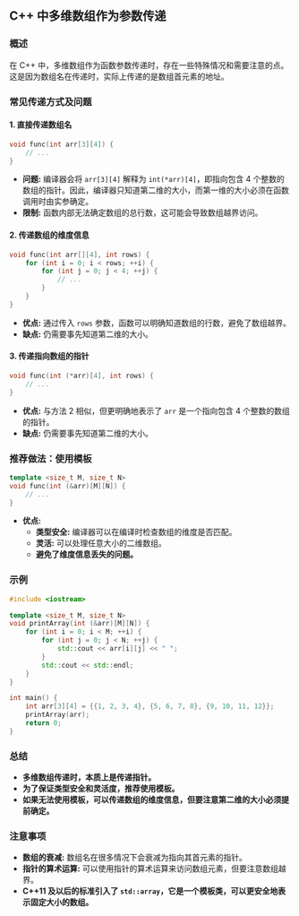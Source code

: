 ## C++ 中多维数组作为参数传递

### 概述

在 C++ 中，多维数组作为函数参数传递时，存在一些特殊情况和需要注意的点。这是因为数组名在传递时，实际上传递的是数组首元素的地址。

### 常见传递方式及问题

#### 1. 直接传递数组名

```C++
void func(int arr[3][4]) {
    // ...
}
```

- **问题:** 编译器会将 `arr[3][4]` 解释为 `int(*arr)[4]`，即指向包含 4 个整数的数组的指针。因此，编译器只知道第二维的大小，而第一维的大小必须在函数调用时由实参确定。
- **限制:** 函数内部无法确定数组的总行数，这可能会导致数组越界访问。

#### 2. 传递数组的维度信息

```C++
void func(int arr[][4], int rows) {
    for (int i = 0; i < rows; ++i) {
        for (int j = 0; j < 4; ++j) {
            // ...
        }
    }
}
```

- **优点:** 通过传入 `rows` 参数，函数可以明确知道数组的行数，避免了数组越界。
- **缺点:** 仍需要事先知道第二维的大小。

#### 3. 传递指向数组的指针

```C++
void func(int (*arr)[4], int rows) {
    // ...
}
```

- **优点:** 与方法 2 相似，但更明确地表示了 `arr` 是一个指向包含 4 个整数的数组的指针。
- **缺点:** 仍需要事先知道第二维的大小。

### 推荐做法：使用模板

```C++
template <size_t M, size_t N>
void func(int (&arr)[M][N]) {
    // ...
}
```

- **优点:**
    - **类型安全:** 编译器可以在编译时检查数组的维度是否匹配。
    - **灵活:** 可以处理任意大小的二维数组。
    - **避免了维度信息丢失的问题。**

### 示例

```C++
#include <iostream>

template <size_t M, size_t N>
void printArray(int (&arr)[M][N]) {
    for (int i = 0; i < M; ++i) {
        for (int j = 0; j < N; ++j) {
            std::cout << arr[i][j] << " ";
        }
        std::cout << std::endl;
    }
}

int main() {
    int arr[3][4] = {{1, 2, 3, 4}, {5, 6, 7, 8}, {9, 10, 11, 12}};
    printArray(arr);
    return 0;
}
```

### 总结

- **多维数组传递时，本质上是传递指针。**
- **为了保证类型安全和灵活度，推荐使用模板。**
- **如果无法使用模板，可以传递数组的维度信息，但要注意第二维的大小必须提前确定。**

### 注意事项

- **数组的衰减:** 数组名在很多情况下会衰减为指向其首元素的指针。
- **指针的算术运算:** 可以使用指针的算术运算来访问数组元素，但要注意数组越界。
- **C++11 及以后的标准引入了 `std::array`，它是一个模板类，可以更安全地表示固定大小的数组。**